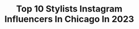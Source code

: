 ---
title: Top 10 Stylists Instagram Influencers In Chicago In 2023
description: >-
  Find top stylists Instagram influencers in Chicago in 2023. Most popular hashtags: #stylist #model #hairstylist #fashion.
platform: Instagram
hits: 58
text_top: Discover the most popular Instagram influencers on inBeat.
text_bottom: Our platform holds 58 Instagram influencers like this in Chicago, United States for you to contact.
profiles:
  - username: "brentonbradshaw"
    fullname: >-
      
    bio: >-
      My mind is my secret weapon. • Stylist •📍Chicago | LA •Store Owner @brentonbradshawbrand
    location: "United States"
    followers: 10673
    engagement: 626
    commentsToLikes: 0.152814
    id: ck6tjlbkp2xr70j71euf2193b
    verified: false
    hashtags: "#adidas, #whereisyourpark, #ivyparkxadidas, #ivypark"
  - username: "jackmarinhair"
    fullname: >-
      Jack Marin
    bio: >-
      Chicago Salon Owner - @marinhairco Session Stylist & Educator @davinesnorthamerica
    location: "United States"
    followers: 26694
    engagement: 235
    commentsToLikes: 0.032521
    id: ck5zr7u21w2mx0i14uw3jrvp1
    verified: false
    hashtags: "#blonde, #beautyshoot, #photoshoot, #model"
  - username: "windycitydinnerfairy"
    fullname: >-
      Nicole Triebe | Food Artist
    bio: >-
      Easy Meals + Tips for Beautiful Entertaining 👩🏻‍🍳🍴 Freelance Food + Prop Stylist | Photographer 📍Chicago ✉️windycitydinnerfairy@gmail.com
    location: "United States"
    followers: 31085
    engagement: 197
    commentsToLikes: 0.089222
    id: ckf5xfm8qvhcf0j23wutciv3l
    verified: false
    hashtags: "#buzzfeastfood, #cake, #propstyling, #foodieflatlays"
  - username: "reems_design"
    fullname: >-
      Reem-Chicago interior stylist
    bio: >-
      Styling local interiors @reemsdesign.com 🔸Rugs @oakstreet_vintage 📸 @hgtvmagazine Sept. issue, Homebunch, 3 @ltkhome takeovers 🔸media kit, BLOG👇🏽
    location: "United States"
    followers: 50090
    engagement: 236
    commentsToLikes: 0.115015
    id: ck6u34yl8vqm50j71k08rchte
    verified: false
    hashtags: "#ltkseasonal, #countrylivingmag, #smmakelifebeautiful, #loloirugs"
  - username: "elise_spicer"
    fullname: >-
      E L I S E    S P I C E R
    bio: >-
      @truemodelmgt NYC 📍 @therockagency Chicago @thepeakagency IA Stylist @adriannapapell💍
    location: "United States"
    followers: 5431
    engagement: 815
    commentsToLikes: 0.068022
    id: ck6trp1ry097k0j71w2cy01k6
    verified: false
    hashtags: "#modeling, #redhead, #models, #newyork"
  - username: "theoxproject"
    fullname: >-
      𝐅𝐀𝐒𝐇𝐈𝐎𝐍 𝐏𝐇𝐎𝐓𝐎𝐆𝐑𝐀𝐏𝐇𝐄𝐑
    bio: >-
      Chicago Based Photographer, Stylist, & Retoucher DM/E-mail for rates : not accepting collaborations
    location: "United States"
    followers: 9453
    engagement: 521
    commentsToLikes: 0.044110
    id: ck5q6zqtizfrk0i11zpdfisg5
    verified: false
    hashtags: ""
  - username: "atstasia"
    fullname: >-
      Anastasia🦋
    bio: >-
      Stylist / Model⚡️ @maggieagency / BOS @10mgmt / Chicago @truemodelmgt / NYC 📩 Anastasia.tsikhanava@gmail.com
    location: "United States"
    followers: 21577
    engagement: 550
    commentsToLikes: 0.018090
    id: ck5ch7dubq8g10i11lbvg6xp9
    verified: false
    hashtags: "#blackandwhitephotography, #photography, #portrait, #fashion"
  - username: "ashh.kardashhh"
    fullname: >-
      
    bio: >-
      •𝙃𝙖𝙞𝙧 𝙀𝙭𝙩𝙚𝙣𝙨𝙞𝙤𝙣𝙨 𝘼𝙫𝙖𝙞𝙡𝙖𝙗𝙡𝙚 𝙊𝙣 𝙃𝙖𝙣𝙙 𝘼𝙩 7700 𝙒𝙚𝙨𝙩 𝘼𝙧𝙧𝙤𝙬𝙝𝙚𝙖𝙙 𝙏𝙤𝙬𝙣𝙚 𝘾𝙚𝙣𝙩𝙚𝙧 🛍️ •Wigs•Tape ins•Bundles •𝙇𝙞𝙘𝙚𝙣𝙨𝙚 𝘾𝙤𝙨𝙢𝙚𝙩𝙤𝙡𝙤𝙜𝙞𝙨𝙩 ✨ //@Galleriadebeaute
    location: "United States"
    followers: 41818
    engagement: 212
    commentsToLikes: 0.030263
    id: ck8syuclfm1g20j78bzn5sbrz
    verified: false
    hashtags: "#customwigs, #houstonhair, #milwaukee, #closuresewin"
  - username: "shellybenson"
    fullname: >-
      Shelly Benson
    bio: >-
      𝕳𝖆𝖎𝖗𝖘𝖙𝖞𝖑𝖎𝖘𝖙. 𝕻𝖊𝖗𝖘𝖔𝖓𝖆𝖑𝕿𝖗𝖆𝖎𝖓𝖊𝖗. ᶜᵃⁿᶜᵉʳ☀️ᴳᵉᵐⁱⁿⁱ⬆️ᴾⁱˢᶜᵉˢ🌙 𝕸𝖔𝖔𝖓𝖈𝖍𝖎𝖑𝖉.𝕸𝖊𝖗𝖒𝖆𝖎𝖉.𝖜𝖎𝖙𝖈𝖍🧿.
    location: "United States"
    followers: 21456
    engagement: 492
    commentsToLikes: 0.026856
    id: ck8t2jr5dzrf70j780dkb5951
    verified: false
    hashtags: "#mermaid, #vintagestyle, #travelgram, #styleinspo"
  - username: "sharonenriquezj"
    fullname: >-
      SHA♡
    bio: >-
      Actriz✨ No me arrepiento de nada de lo que ves en este feed. 😝 Scorpio🤪🦂 SHEIN CODE: sharon21 📍Chicago🇺🇸|🇲🇽 CEO @shashoes.mx @shashop.mx
    location: "United States"
    followers: 61672
    engagement: 198
    commentsToLikes: 0.013057
    id: ck15sce61carz0i19zrnlod2e
    verified: false
    hashtags: "#springtolifewithshein, #sheingals, #ootd, #shein"
---